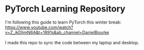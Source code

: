 # PyTorch Learning Repository
I'm following this guide to learn PyTorch this winter break: <br>
https://www.youtube.com/watch?v=Z_ikDlimN6A&t=1891s&ab_channel=DanielBourke <br><br>
I made this repo to sync the code between my laptop and desktop.
